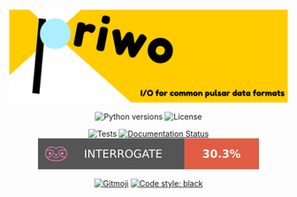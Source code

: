 <div align="center">

![priwo][logo]

![Python versions][pyversions]
![License][license]

![Tests][tests]
[![Documentation Status][docs-badge]][docs]
[![Interrogate][interrogate_badge]][interrogate]

[![Gitmoji][gitmoji-badge]][gitmoji]
[![Code style: black][black-badge]][black]

</div>

<div align="justify">
</div>

[numpy]: https://numpy.org/
[gitmoji]: https://gitmoji.dev
[black]: https://github.com/psf/black
[nox]: https://nox.thea.codes/en/stable/
[sigproc]: http://sigproc.sourceforge.net/
[priwo]: https://github.com/astrogewgaw/priwo
[interrogate_badge]: img/interrogate_badge.svg
[presto]: https://github.com/scottransom/presto
[issues]: https://github.com/astrogewgaw/priwo/issues
[interrogate]: https://github.com/econchick/interrogate
[docs]: https://priwo.readthedocs.io/en/latest/?badge=latest
[discussions]: https://github.com/astrogewgaw/priwo/discussions
[license]: https://img.shields.io/badge/License-MIT-green.svg?style=for-the-badge
[pyversions]: https://img.shields.io/pypi/pyversions/priwo.svg?style=for-the-badge
[logo]: https://raw.githubusercontent.com/astrogewgaw/logos/main/rasters/priwo.png
[psrfits]: https://www.atnf.csiro.au/research/pulsar/psrfits_definition/Psrfits.html
[black-badge]: https://img.shields.io/badge/code%20style-black-000000.svg?style=for-the-badge
[docs-badge]: https://readthedocs.org/projects/priwo/badge/?version=latest&style=for-the-badge
[gitmoji-badge]: https://img.shields.io/badge/gitmoji-%20😜%20😍-FFDD67.svg?style=for-the-badge
[tests]: https://img.shields.io/github/workflow/status/astrogewgaw/priwo/Testing%20priwo!/dev?style=for-the-badge
